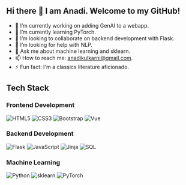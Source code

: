 ## Hi there 👋 I am Anadi. Welcome to my GitHub!

- 🔭 I’m currently working on adding GenAI to a webapp. 
- 🌱 I’m currently learning PyTorch.
- 👯 I’m looking to collaborate on backend development with Flask. 
- 🤔 I’m looking for help with NLP.
- 💬 Ask me about machine learning and sklearn.
- 📫 How to reach me: anadikulkarni@gmail.com.
- ⚡ Fun fact: I'm a classics literature aficionado. 

## Tech Stack

### Frontend Development

![HTML5](https://img.shields.io/badge/html5-%23E34F26.svg?style=for-the-badge&logo=html5&logoColor=white)
![CSS3](https://img.shields.io/badge/css3-%231572B6.svg?style=for-the-badge&logo=css3&logoColor=white)
![Bootstrap](https://img.shields.io/badge/bootstrap-%23563D7C.svg?style=for-the-badge&logo=bootstrap&logoColor=white)
![Vue](https://img.shields.io/badge/Vue.js-35495E?style=for-the-badge&logo=vuedotjs&logoColor=4FC08D)

### Backend Development

![Flask](https://img.shields.io/badge/flask-%23000.svg?style=for-the-badge&logo=flask&logoColor=white)
![JavaScript](https://img.shields.io/badge/javascript-%23323330.svg?style=for-the-badge&logo=javascript&logoColor=%23F7DF1E)
![Jinja](https://img.shields.io/badge/jinja-white.svg?style=for-the-badge&logo=jinja&logoColor=black)
![SQL](	https://img.shields.io/badge/MySQL-005C84?style=for-the-badge&logo=mysql&logoColor=white)

### Machine Learning

![Python](https://img.shields.io/badge/python-3670A0?style=for-the-badge&logo=python&logoColor=ffdd54)
![sklearn](https://img.shields.io/badge/scikit--learn-F7931E?style=flat-square&logo=scikit-learn&logoColor=white)
![PyTorch](https://img.shields.io/badge/PyTorch-black?logo=PyTorch)
